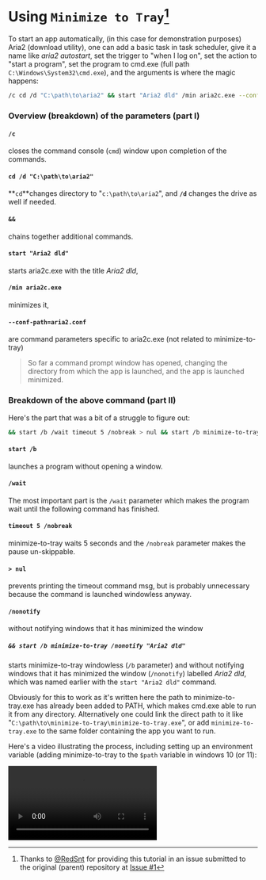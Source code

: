 # Using `Minimize to Tray`[^1]

To start an app automatically, (in this case for demonstration purposes) Aria2 (download utility), one can add a basic task in task scheduler, give it a name like _aria2 autostart_, set the trigger to "when I log on", set the action to "start a program", set the program to cmd.exe (full path `C:\Windows\System32\cmd.exe`), and the arguments is where the magic happens:

```sh
/c cd /d "C:\path\to\aria2" && start "Aria2 dld" /min aria2c.exe --conf-path=aria2.conf && start /b /wait timeout 5 /nobreak > nul && start /b minimize-to-tray /nonotify "Aria2 dld"
```

### Overview (breakdown) of the parameters (part I)

#### `/c` 

closes the command console (`cmd`) window upon completion of the commands.  

#### `cd /d "C:\path\to\aria2"` 

**`cd`**changes directory to "`c:\path\to\aria2`", and  **`/d`**  changes the drive as well if needed.  

#### `&&` 

chains together additional commands.  

#### `start "Aria2 dld"`

starts aria2c.exe with the title _Aria2 dld_, 

#### `/min aria2c.exe` 

minimizes it, 

#### `--conf-path=aria2.conf` 

are command parameters specific to aria2c.exe (not related to minimize-to-tray)
<br>

>So far a command prompt window has opened, changing the directory from which the app is launched, and the app is launched minimized.

### Breakdown of the above command (part II)

Here's the part that was a bit of a struggle to figure out:

```sh
&& start /b /wait timeout 5 /nobreak > nul && start /b minimize-to-tray /nonotify "Aria2 dld"
```

#### `start /b` 

launches a program without opening a window. 

#### `/wait`

The most important part is the `/wait` parameter which makes the program wait until the following command has finished. 

#### `timeout 5 /nobreak`

minimize-to-tray waits 5 seconds and the `/nobreak` parameter makes the pause un-skippable. 

#### `> nul` 

prevents printing the timeout command msg, but is probably unnecessary because the command is launched windowless anyway.

####  `/nonotify`

without notifying windows that it has minimized the window

##### `&& start /b minimize-to-tray /nonotify "Aria2 dld"` 

starts minimize-to-tray windowless (`/b` parameter) and without notifying windows that it has minimized the window (`/nonotify`) labelled _Aria2 dld_, which was named earlier with the `start "Aria2 dld"` command.

Obviously for this to work as it's written here the path to minimize-to-tray.exe has already been added to PATH, which makes cmd.exe able to run it from any directory. Alternatively one could link the direct path to it like "`C:\path\to\minimize-to-tray\minimize-to-tray.exe`", or add `minimize-to-tray.exe` to the same folder containing  the app you want to run.

Here's a video illustrating the process, including setting up an environment variable (adding minimize-to-tray to the `$path` variable in windows 10 (or 11):

 ![Video Tutorial](./video_guide.mp4)

 [^1]: Thanks to [@RedSnt](https://github.com/RedSnt) for providing this tutorial in an issue submitted to the original (parent) repository at [Issue #1](https://github.com/danielgjackson/minimize-to-tray/issues/1)
